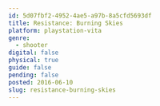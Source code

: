 ```yaml
---
id: 5d07fbf2-4952-4ae5-a97b-8a5cfd5693df
title: Resistance: Burning Skies
platform: playstation-vita
genre:
  - shooter
digital: false
physical: true
guide: false
pending: false
posted: 2016-06-10
slug: resistance-burning-skies
---
```

